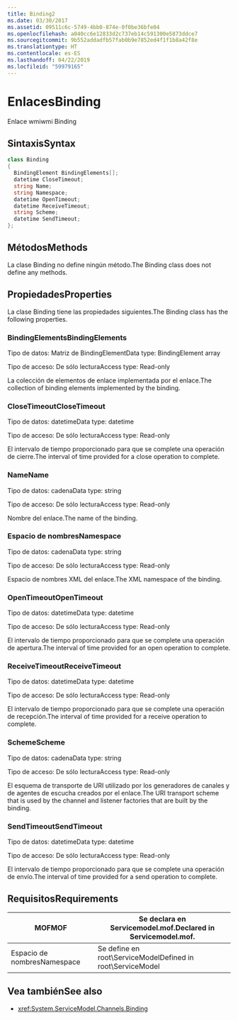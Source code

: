 ```yaml
---
title: Binding2
ms.date: 03/30/2017
ms.assetid: 09511c6c-5749-4bb0-874e-0f0be36bfe04
ms.openlocfilehash: a040cc6e12833d2c737eb14c591300e5873ddce7
ms.sourcegitcommit: 9b552addadfb57fab0b9e7852ed4f1f1b8a42f8e
ms.translationtype: HT
ms.contentlocale: es-ES
ms.lasthandoff: 04/22/2019
ms.locfileid: "59979165"
---
```

# <a name="binding"></a><span data-ttu-id="9c699-102">Enlaces</span><span class="sxs-lookup"><span data-stu-id="9c699-102">Binding</span></span>
<span data-ttu-id="9c699-103">Enlace wmi</span><span class="sxs-lookup"><span data-stu-id="9c699-103">wmi Binding</span></span>  
  
## <a name="syntax"></a><span data-ttu-id="9c699-104">Sintaxis</span><span class="sxs-lookup"><span data-stu-id="9c699-104">Syntax</span></span>  
  
```csharp
class Binding  
{  
  BindingElement BindingElements[];  
  datetime CloseTimeout;  
  string Name;  
  string Namespace;  
  datetime OpenTimeout;  
  datetime ReceiveTimeout;  
  string Scheme;  
  datetime SendTimeout;  
};  
```  
  
## <a name="methods"></a><span data-ttu-id="9c699-105">Métodos</span><span class="sxs-lookup"><span data-stu-id="9c699-105">Methods</span></span>  
 <span data-ttu-id="9c699-106">La clase Binding no define ningún método.</span><span class="sxs-lookup"><span data-stu-id="9c699-106">The Binding class does not define any methods.</span></span>  
  
## <a name="properties"></a><span data-ttu-id="9c699-107">Propiedades</span><span class="sxs-lookup"><span data-stu-id="9c699-107">Properties</span></span>  
 <span data-ttu-id="9c699-108">La clase Binding tiene las propiedades siguientes.</span><span class="sxs-lookup"><span data-stu-id="9c699-108">The Binding class has the following properties.</span></span>  
  
### <a name="bindingelements"></a><span data-ttu-id="9c699-109">BindingElements</span><span class="sxs-lookup"><span data-stu-id="9c699-109">BindingElements</span></span>  
 <span data-ttu-id="9c699-110">Tipo de datos: Matriz de BindingElement</span><span class="sxs-lookup"><span data-stu-id="9c699-110">Data type: BindingElement array</span></span>  
  
 <span data-ttu-id="9c699-111">Tipo de acceso: De sólo lectura</span><span class="sxs-lookup"><span data-stu-id="9c699-111">Access type: Read-only</span></span>  
  
 <span data-ttu-id="9c699-112">La colección de elementos de enlace implementada por el enlace.</span><span class="sxs-lookup"><span data-stu-id="9c699-112">The collection of binding elements implemented by the binding.</span></span>  
  
### <a name="closetimeout"></a><span data-ttu-id="9c699-113">CloseTimeout</span><span class="sxs-lookup"><span data-stu-id="9c699-113">CloseTimeout</span></span>  
 <span data-ttu-id="9c699-114">Tipo de datos: datetime</span><span class="sxs-lookup"><span data-stu-id="9c699-114">Data type: datetime</span></span>  
  
 <span data-ttu-id="9c699-115">Tipo de acceso: De sólo lectura</span><span class="sxs-lookup"><span data-stu-id="9c699-115">Access type: Read-only</span></span>  
  
 <span data-ttu-id="9c699-116">El intervalo de tiempo proporcionado para que se complete una operación de cierre.</span><span class="sxs-lookup"><span data-stu-id="9c699-116">The interval of time provided for a close operation to complete.</span></span>  
  
### <a name="name"></a><span data-ttu-id="9c699-117">Name</span><span class="sxs-lookup"><span data-stu-id="9c699-117">Name</span></span>  
 <span data-ttu-id="9c699-118">Tipo de datos: cadena</span><span class="sxs-lookup"><span data-stu-id="9c699-118">Data type: string</span></span>  
  
 <span data-ttu-id="9c699-119">Tipo de acceso: De sólo lectura</span><span class="sxs-lookup"><span data-stu-id="9c699-119">Access type: Read-only</span></span>  
  
 <span data-ttu-id="9c699-120">Nombre del enlace.</span><span class="sxs-lookup"><span data-stu-id="9c699-120">The name of the binding.</span></span>  
  
### <a name="namespace"></a><span data-ttu-id="9c699-121">Espacio de nombres</span><span class="sxs-lookup"><span data-stu-id="9c699-121">Namespace</span></span>  
 <span data-ttu-id="9c699-122">Tipo de datos: cadena</span><span class="sxs-lookup"><span data-stu-id="9c699-122">Data type: string</span></span>  
  
 <span data-ttu-id="9c699-123">Tipo de acceso: De sólo lectura</span><span class="sxs-lookup"><span data-stu-id="9c699-123">Access type: Read-only</span></span>  
  
 <span data-ttu-id="9c699-124">Espacio de nombres XML del enlace.</span><span class="sxs-lookup"><span data-stu-id="9c699-124">The XML namespace of the binding.</span></span>  
  
### <a name="opentimeout"></a><span data-ttu-id="9c699-125">OpenTimeout</span><span class="sxs-lookup"><span data-stu-id="9c699-125">OpenTimeout</span></span>  
 <span data-ttu-id="9c699-126">Tipo de datos: datetime</span><span class="sxs-lookup"><span data-stu-id="9c699-126">Data type: datetime</span></span>  
  
 <span data-ttu-id="9c699-127">Tipo de acceso: De sólo lectura</span><span class="sxs-lookup"><span data-stu-id="9c699-127">Access type: Read-only</span></span>  
  
 <span data-ttu-id="9c699-128">El intervalo de tiempo proporcionado para que se complete una operación de apertura.</span><span class="sxs-lookup"><span data-stu-id="9c699-128">The interval of time provided for an open operation to complete.</span></span>  
  
### <a name="receivetimeout"></a><span data-ttu-id="9c699-129">ReceiveTimeout</span><span class="sxs-lookup"><span data-stu-id="9c699-129">ReceiveTimeout</span></span>  
 <span data-ttu-id="9c699-130">Tipo de datos: datetime</span><span class="sxs-lookup"><span data-stu-id="9c699-130">Data type: datetime</span></span>  
  
 <span data-ttu-id="9c699-131">Tipo de acceso: De sólo lectura</span><span class="sxs-lookup"><span data-stu-id="9c699-131">Access type: Read-only</span></span>  
  
 <span data-ttu-id="9c699-132">El intervalo de tiempo proporcionado para que se complete una operación de recepción.</span><span class="sxs-lookup"><span data-stu-id="9c699-132">The interval of time provided for a receive operation to complete.</span></span>  
  
### <a name="scheme"></a><span data-ttu-id="9c699-133">Scheme</span><span class="sxs-lookup"><span data-stu-id="9c699-133">Scheme</span></span>  
 <span data-ttu-id="9c699-134">Tipo de datos: cadena</span><span class="sxs-lookup"><span data-stu-id="9c699-134">Data type: string</span></span>  
  
 <span data-ttu-id="9c699-135">Tipo de acceso: De sólo lectura</span><span class="sxs-lookup"><span data-stu-id="9c699-135">Access type: Read-only</span></span>  
  
 <span data-ttu-id="9c699-136">El esquema de transporte de URI utilizado por los generadores de canales y de agentes de escucha creados por el enlace.</span><span class="sxs-lookup"><span data-stu-id="9c699-136">The URI transport scheme that is used by the channel and listener factories that are built by the binding.</span></span>  
  
### <a name="sendtimeout"></a><span data-ttu-id="9c699-137">SendTimeout</span><span class="sxs-lookup"><span data-stu-id="9c699-137">SendTimeout</span></span>  
 <span data-ttu-id="9c699-138">Tipo de datos: datetime</span><span class="sxs-lookup"><span data-stu-id="9c699-138">Data type: datetime</span></span>  
  
 <span data-ttu-id="9c699-139">Tipo de acceso: De sólo lectura</span><span class="sxs-lookup"><span data-stu-id="9c699-139">Access type: Read-only</span></span>  
  
 <span data-ttu-id="9c699-140">El intervalo de tiempo proporcionado para que se complete una operación de envío.</span><span class="sxs-lookup"><span data-stu-id="9c699-140">The interval of time provided for a send operation to complete.</span></span>  
  
## <a name="requirements"></a><span data-ttu-id="9c699-141">Requisitos</span><span class="sxs-lookup"><span data-stu-id="9c699-141">Requirements</span></span>  
  
|<span data-ttu-id="9c699-142">MOF</span><span class="sxs-lookup"><span data-stu-id="9c699-142">MOF</span></span>|<span data-ttu-id="9c699-143">Se declara en Servicemodel.mof.</span><span class="sxs-lookup"><span data-stu-id="9c699-143">Declared in Servicemodel.mof.</span></span>|  
|---------|-----------------------------------|  
|<span data-ttu-id="9c699-144">Espacio de nombres</span><span class="sxs-lookup"><span data-stu-id="9c699-144">Namespace</span></span>|<span data-ttu-id="9c699-145">Se define en root\ServiceModel</span><span class="sxs-lookup"><span data-stu-id="9c699-145">Defined in root\ServiceModel</span></span>|  
  
## <a name="see-also"></a><span data-ttu-id="9c699-146">Vea también</span><span class="sxs-lookup"><span data-stu-id="9c699-146">See also</span></span>

- <xref:System.ServiceModel.Channels.Binding>
